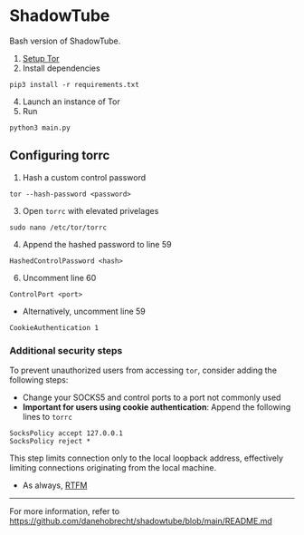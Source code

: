 # ShadowTube
Bash version of ShadowTube.
1. [Setup Tor](https://github.com/danehobrecht/shadowtube-bash/blob/main/torinst.md)
2. Install dependencies
```
pip3 install -r requirements.txt
```
4. Launch an instance of Tor
5. Run
```
python3 main.py
```
## Configuring torrc
1. Hash a custom control password
```
tor --hash-password <password>
```
3. Open `torrc` with elevated privelages
```
sudo nano /etc/tor/torrc
```
4. Append the hashed password to line 59
```
HashedControlPassword <hash>
```
6. Uncomment line 60
```
ControlPort <port>
```
- Alternatively, uncomment line 59
```
CookieAuthentication 1
```
### Additional security steps
To prevent unauthorized users from accessing `tor`, consider adding the following steps:
- Change your SOCKS5 and control ports to a port not commonly used
- **Important for users using cookie authentication**: Append the following lines to `torrc`
```
SocksPolicy accept 127.0.0.1
SocksPolicy reject *
```
This step limits connection only to the local loopback address, effectively limiting connections originating from the local machine.
- As always, [RTFM](https://tor.void.gr/docs/tor-manual.html.en)
---
For more information, refer to https://github.com/danehobrecht/shadowtube/blob/main/README.md
